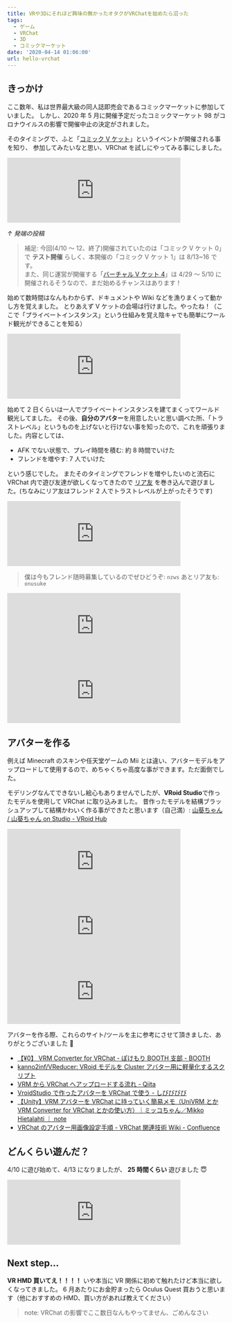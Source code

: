 ```yaml
---
title: VRや3Dにそれほど興味の無かったオタクがVRChatを始めたら沼った
tags:
  - ゲーム
  - VRChat
  - 3D
  - コミックマーケット
date: '2020-04-14 01:06:00'
url: hello-vrchat
---
```


## きっかけ

ここ数年、私は世界最大級の同人誌即売会であるコミックマーケットに参加していました。
しかし、2020 年 5 月に開催予定だったコミックマーケット 98 がコロナウイルスの影響で開催中止の決定がされました。

そのタイミングで、ふと「[コミック V ケット](https://comic-vket.com/)」というイベントが開催される事を知り、
参加してみたいなと思い、VRChat を試しにやってみる事にしました。

<iframe src="https://don.nzws.me/@nzws/103974441303424342/embed" class="mastodon-embed" style="max-width: 100%; border: 0" width="400" allowfullscreen="allowfullscreen"></iframe>

_↑ 発端の投稿_

> 補足: 今回(4/10 ～ 12、終了)開催されていたのは「コミック V ケット 0」で **テスト開催** らしく、本開催の「コミック V ケット 1」は 8/13~16 です。  
> また、同じ運営が開催する「[バーチャル V ケット 4](https://www.v-market.work/v4)」は 4/29 ～ 5/10 に開催されるそうなので、まだ始めるチャンスはあります！

始めて数時間はなんもわからず、ドキュメントや Wiki などを漁りまくって動かし方を覚えました。
とりあえず V ケットの会場は行けました。やったね！（ここで「プライベートインスタンス」という仕組みを覚え陰キャでも簡単にワールド観光ができることを知る）

<iframe src="https://don.nzws.me/@nzws/103974825792108807/embed" class="mastodon-embed" style="max-width: 100%; border: 0" width="400" allowfullscreen="allowfullscreen"></iframe>

始めて 2 日くらいは一人でプライベートインスタンスを建てまくってワールド観光してました。
その後、**自分のアバター**を用意したいと思い調べた所、「トラストレベル」というものを上げないと行けない事を知ったので、これを頑張りました。内容としては、

- AFK でない状態で、プレイ時間を積む: 約 8 時間でいけた
- フレンドを増やす: 7 人でいけた

という感じでした。
またそのタイミングでフレンドを増やしたいのと流石に VRChat 内で遊び友達が欲しくなってきたので [リア友](https://don.nzws.me/@onusuke) を巻き込んで遊びました。(ちなみにリア友はフレンド 2 人でトラストレベルが上がったそうです)

<iframe src="https://don.nzws.me/@nzws/103981447767660412/embed" class="mastodon-embed" style="max-width: 100%; border: 0" width="400" allowfullscreen="allowfullscreen"></iframe>

> 僕は今もフレンド随時募集しているのでぜひどうぞ: `nzws`
> あとリア友も: `onusuke`

<iframe src="https://don.nzws.me/@onusuke/103977992357397060/embed" class="mastodon-embed" style="max-width: 100%; border: 0" width="400" allowfullscreen="allowfullscreen"></iframe>

<iframe src="https://don.nzws.me/@nzws/103977923805527525/embed" class="mastodon-embed" style="max-width: 100%; border: 0" width="400" allowfullscreen="allowfullscreen"></iframe>

## アバターを作る

例えば Minecraft のスキンや任天堂ゲームの Mii とは違い、アバターモデルをアップロードして使用するので、めちゃくちゃ高度な事ができます。ただ面倒でした。

モデリングなんてできないし絵心もありませんでしたが、**VRoid Studio**で作ったモデルを使用して VRChat に取り込みました。
昔作ったモデルを結構ブラッシュアップして結構かわいく作る事ができたと思います（自己満）: [山葵ちゃん / 山葵ちゃん on Studio - VRoid Hub](https://hub.vroid.com/characters/9173547278462499967/models/4429869472628904912)

<iframe src="https://don.nzws.me/@nzws/103989573641252759/embed" class="mastodon-embed" style="max-width: 100%; border: 0" width="400" allowfullscreen="allowfullscreen"></iframe>

<iframe src="https://don.nzws.me/@nzws/103990403183056917/embed" class="mastodon-embed" style="max-width: 100%; border: 0" width="400" allowfullscreen="allowfullscreen"></iframe>

<iframe src="https://don.nzws.me/@nzws/103990646687213381/embed" class="mastodon-embed" style="max-width: 100%; border: 0" width="400" allowfullscreen="allowfullscreen"></iframe>

アバターを作る際、これらのサイト/ツールを主に参考にさせて頂きました、ありがとうございました 🙇

- [【¥0】 VRM Converter for VRChat - ぽけもり BOOTH 支部 - BOOTH](https://booth.pm/ja/items/1025226)
- [kanno2inf/VReducer: VRoid モデルを Cluster アバター用に軽量化するスクリプト](https://github.com/kanno2inf/VReducer)
- [VRM から VRChat へアップロードする流れ - Qiita](https://qiita.com/100/items/7315fe3a7eb75732ae43)
- [VroidStudio で作ったアバターを VRChat で使う - しびびびび](https://tomo-shi-vi.hateblo.jp/entry/20191012/1570864334)
- [【Unity】VRM アバターを VRChat に持っていく簡易メモ（UniVRM とか VRM Converter for VRChat とかの使い方）｜ミッコちゃん／Mikko Hietalahti ｜ note](https://note.com/mikkohietala/n/ne01eb4d416cb)
- [VRChat のアバター用画像設定手順 - VRChat 関連技術 Wiki - Confluence](https://tar-bin.atlassian.net/wiki/spaces/VRCHAT/pages/150437897)

## どんくらい遊んだ？

4/10 に遊び始めて、4/13 になりましたが、 **25 時間くらい** 遊びました 😇

<iframe src="https://don.nzws.me/@nzws/103992019989971418/embed" class="mastodon-embed" style="max-width: 100%; border: 0" width="400" allowfullscreen="allowfullscreen"></iframe>

## Next step...

**VR HMD 買いてえ！！！！** いや本当に VR 関係に初めて触れたけど本当に欲しくなってきました。
6 月あたりにお金貯まったら Oculus Quest 買おうと思います（他におすすめの HMD、買い方があれば教えてください）

> note: VRChat の影響でここ数日なんもやってません、ごめんなさい

<script src="https://assets-don.nzws.me/embed.js" async="async"></script>
